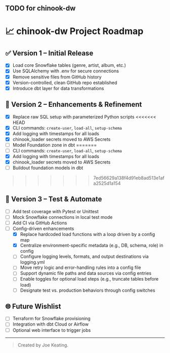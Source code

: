 ## TODO for chinook-dw

# 📈 chinook-dw Project Roadmap

## ✅ Version 1 – Initial Release
- [x] Load core Snowflake tables (genre, artist, album, etc.)
- [x] Use SQLAlchemy with .env for secure connections
- [x] Remove sensitive files from GitHub history
- [x] Version-controlled, clean GitHub repo established
- [x] Introduce dbt layer for data transformations

## 🔄 Version 2 – Enhancements & Refinement
- [x] Replace raw SQL setup with parameterized Python scripts
<<<<<<< HEAD
- [x] CLI commands: `create-user`, `load-all`, `setup-schema`
- [x] Add logging with timestamps for all loads
- [x] chinook_loader secrets moved to AWS Secrets
- [ ] Model Foundation zone in dbt
=======
- [ ] CLI commands: `create-user`, `load-all`, `setup-schema`
- [x] Add logging with timestamps for all loads
- [x] chinook_loader secrets moved to AWS Secrets
- [ ] Buildout foundation models in dbt
>>>>>>> 7ed56629a138f4d91eb8ad513e1afa2525d1a154


## 🧪 Version 3 – Test & Automate
- [ ] Add test coverage with Pytest or Unittest
- [ ] Mock Snowflake connections in local test mode
- [ ] Add CI via GitHub Actions
- [ ] Config-driven enhancements
    - [x] Replace hardcoded load functions with a loop driven by a config map
    - [x]  Centralize environment-specific metadata (e.g., DB, schema, role) in config
    - [ ]  Configure logging levels, formats, and output destinations via logging.yml
    - [ ]  Move retry logic and error-handling rules into a config file
    - [ ]  Support dynamic file paths and data sources via config entries
    - [ ]  Enable toggles for optional load steps (e.g., truncate tables before load)
    - [ ]  Designate test vs. production behaviors through config switches

## 🌐 Future Wishlist
- [ ] Terraform for Snowflake provisioning
- [ ] Integration with dbt Cloud or Airflow
- [ ] Optional web interface to trigger jobs

---
> Created by Joe Keating.
